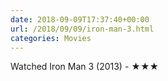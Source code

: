 ```yaml
---
date: 2018-09-09T17:37:40+00:00
url: /2018/09/09/iron-man-3.html
categories: Movies
---
```

Watched Iron Man 3 (2013) - ★★★




